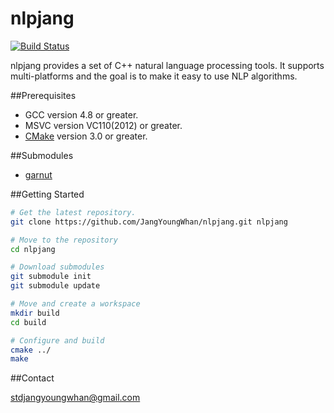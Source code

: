 # nlpjang
[![Build Status](https://travis-ci.org/JangYoungWhan/nlpjang.svg?branch=master)](https://travis-ci.org/JangYoungWhan/nlpjang)

nlpjang provides a set of C++ natural language processing tools.
It supports multi-platforms and the goal is to make it easy to use NLP algorithms.

##Prerequisites

- GCC version 4.8 or greater.
- MSVC version VC110(2012) or greater.
- [CMake](http://www.cmake.org/) version 3.0 or greater.

##Submodules

- [garnut](https://github.com/JangYoungWhan/garnut)

##Getting Started

```bash
# Get the latest repository.
git clone https://github.com/JangYoungWhan/nlpjang.git nlpjang

# Move to the repository
cd nlpjang

# Download submodules
git submodule init
git submodule update

# Move and create a workspace
mkdir build
cd build

# Configure and build
cmake ../
make

```

##Contact

[stdjangyoungwhan@gmail.com](https://github.com/JangYoungWhan)
